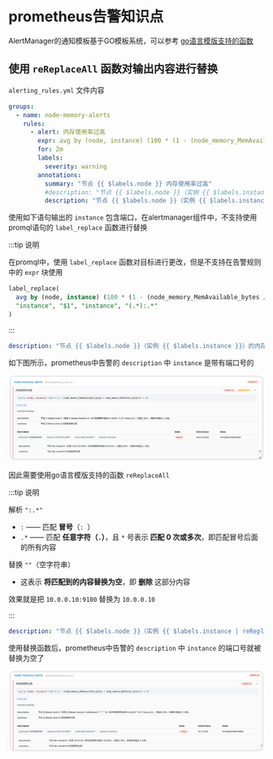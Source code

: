 # prometheus告警知识点

AlertManager的通知模板基于GO模板系统，可以参考 [go语言模版支持的函数](https://prometheus.io/docs/alerting/latest/notifications/#functions)



## 使用 `reReplaceAll` 函数对输出内容进行替换

`alerting_rules.yml` 文件内容

```yaml
groups:
  - name: node-memory-alerts
    rules:
      - alert: 内存使用率过高
        expr: avg by (node, instance) (100 * (1 - (node_memory_MemAvailable_bytes / node_memory_MemTotal_bytes))) > 30
        for: 2m
        labels:
          severity: warning
        annotations:
          summary: "节点 {{ $labels.node }} 内存使用率过高"
          #description: "节点 {{ $labels.node }}（实例 {{ $labels.instance }}）的内存使用率当前为 {{ printf \"%.2f\" $value }}%，已超过 80%，持续时间超过 2 分钟。"
          description: "节点 {{ $labels.node }}（实例 {{ $labels.instance | reReplaceAll \":.*\" \"\" }}）的内存使用率当前为 {{ printf \"%.2f\" $value }}%，已超过 20%，持续时间超过 2 分钟。"
```



使用如下语句输出的 `instance` 包含端口，在alertmanager组件中，不支持使用promql语句的 `label_replace` 函数进行替换

:::tip 说明

在promql中，使用 `label_replace` 函数对目标进行更改，但是不支持在告警规则中的 `expr` 块使用

```sql
label_replace(
  avg by (node, instance) (100 * (1 - (node_memory_MemAvailable_bytes / node_memory_MemTotal_bytes))) > 20,
  "instance", "$1", "instance", "(.*):.*"
)
```

:::

```yaml
description: "节点 {{ $labels.node }}（实例 {{ $labels.instance }}）的内存使用率当前为 {{ printf \"%.2f\" $value }}%，已超过 80%，持续时间超过 2 分钟。"
```

如下图所示，prometheus中告警的 `description` 中 `instance` 是带有端口号的

![iShot_2025-03-05_19.41.25](https://raw.githubusercontent.com/pptfz/picgo-images/master/img/iShot_2025-03-05_19.41.25.png)





因此需要使用go语言模版支持的函数 `reReplaceAll`

:::tip 说明

解析 `":.*"`

- `:` —— 匹配 **冒号**（`: `）
- `.*` —— 匹配 **任意字符（`.`）**，且 `*` 号表示 **匹配 0 次或多次**，即匹配冒号后面的所有内容

替换 `""`（空字符串）

- 这表示 **将匹配到的内容替换为空**，即 **删除** 这部分内容



效果就是把 `10.0.0.10:9100` 替换为 `10.0.0.10`

:::

```yaml
description: "节点 {{ $labels.node }}（实例 {{ $labels.instance | reReplaceAll \":.*\" \"\" }}）的内存使用率当前为 {{ printf \"%.2f\" $value }}%，已超过 20%，持续时间超过 2 分钟。"
```

使用替换函数后，prometheus中告警的 `description` 中 `instance` 的端口号就被替换为空了

![iShot_2025-03-05_19.38.16](https://raw.githubusercontent.com/pptfz/picgo-images/master/img/iShot_2025-03-05_19.38.16.png)

